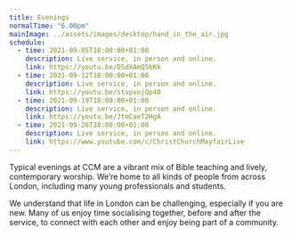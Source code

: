 ```yaml
---
title: Evenings
normalTime: "6.00pm"
mainImage: ../assets/images/desktop/hand_in_the_air.jpg
schedule:  
  - time: 2021-09-05T18:00:00+01:00
    description: Live service, in person and online.
    link: https://youtu.be/D5dXAmQ5bKk
  - time: 2021-09-12T18:00:00+01:00
    description: Live service, in person and online.
    link: https://youtu.be/stvpvojQp40
  - time: 2021-09-19T18:00:00+01:00
    description: Live service, in person and online.
    link: https://youtu.be/JtmCaeT2HgA
  - time: 2021-09-26T18:00:00+01:00
    description: Live service, in person and online.
    link: https://www.youtube.com/c/ChristChurchMayfairLive
---
```

Typical evenings at CCM are a vibrant mix of Bible teaching and lively, contemporary worship. We’re home to all kinds of people from across London, including many young professionals and students.

We understand that life in London can be challenging, especially if you are new. Many of us enjoy time socialising together, before and after the service, to connect with each other and enjoy being part of a community.
